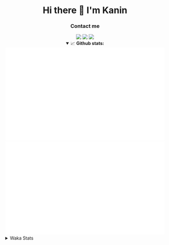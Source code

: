 <div align="center">
 <h1>Hi there 👋 I'm Kanin</h1>
 <h3>Contact me</h3>
 <a href="mailto:im@kanin.dev"><img src="https://img.shields.io/badge/gmail-%23D14836.svg?&style=for-the-badge&logo=gmail&logoColor=white"/></a>
 <a href="https://twitter.com/KaninTwt"><img src="https://img.shields.io/badge/twitter-%231DA1F2.svg?&style=for-the-badge&logo=twitter&logoColor=white"/></a>
 <a href="https://www.linkedin.com/in/KaninDev"><img src="https://img.shields.io/badge/linkedin-%230077B5.svg?&style=for-the-badge&logo=linkedin&logoColor=white"/></a>
<details open>
  <summary>📈 <b>Github stats:</b></summary>
  <img src="https://github.com/Kanin/Kanin/blob/master/scripts/GitHubStats/generated/overview.svg"/>
  <img src="https://github.com/Kanin/Kanin/blob/master/scripts/GitHubStats/generated/languages.svg"/>
</details>
</div>

<details>
 <summary>Waka Stats</summary>

<!--START_SECTION:waka-->
![Code Time](http://img.shields.io/badge/Code%20Time-2%2C375%20hrs%2039%20mins-blue)

![Profile Views](http://img.shields.io/badge/Profile%20Views-3-blue)

![Lines of code](https://img.shields.io/badge/From%20Hello%20World%20I%27ve%20Written-590.1%20thousand%20lines%20of%20code-blue)

**🐱 My GitHub Data** 

> 📦 110.7 kB Used in GitHub's Storage 
 > 
> 🏆 112 Contributions in the Year 2024
 > 
> 🚫 Not Opted to Hire
 > 
> 📜 25 Public Repositories 
 > 
> 🔑 14 Private Repositories 
 > 
**I'm an Early 🐤** 

```text
🌞 Morning                2548 commits        ███████░░░░░░░░░░░░░░░░░░   26.86 % 
🌆 Daytime                2849 commits        ████████░░░░░░░░░░░░░░░░░   30.04 % 
🌃 Evening                2727 commits        ███████░░░░░░░░░░░░░░░░░░   28.75 % 
🌙 Night                  1361 commits        ████░░░░░░░░░░░░░░░░░░░░░   14.35 % 
```
📅 **I'm Most Productive on Monday** 

```text
Monday                   1849 commits        █████░░░░░░░░░░░░░░░░░░░░   19.49 % 
Tuesday                  1335 commits        ████░░░░░░░░░░░░░░░░░░░░░   14.07 % 
Wednesday                946 commits         ██░░░░░░░░░░░░░░░░░░░░░░░   09.97 % 
Thursday                 1451 commits        ████░░░░░░░░░░░░░░░░░░░░░   15.30 % 
Friday                   1580 commits        ████░░░░░░░░░░░░░░░░░░░░░   16.66 % 
Saturday                 922 commits         ██░░░░░░░░░░░░░░░░░░░░░░░   09.72 % 
Sunday                   1402 commits        ████░░░░░░░░░░░░░░░░░░░░░   14.78 % 
```


📊 **This Week I Spent My Time On** 

```text
🕑︎ Time Zone: America/New_York

💬 Programming Languages: 
Python                   8 hrs 10 mins       █████████████░░░░░░░░░░░░   50.99 % 
HTML                     7 hrs 6 mins        ███████████░░░░░░░░░░░░░░   44.30 % 
JavaScript               20 mins             █░░░░░░░░░░░░░░░░░░░░░░░░   02.15 % 
CSS                      9 mins              ░░░░░░░░░░░░░░░░░░░░░░░░░   00.95 % 
virtualenv               8 mins              ░░░░░░░░░░░░░░░░░░░░░░░░░   00.87 % 

🔥 Editors: 
PyCharm                  16 hrs 2 mins       █████████████████████████   100.00 % 

🐱‍💻 Projects: 
APIServer                14 hrs 23 mins      ██████████████████████░░░   89.70 % 
OhioBot                  1 hr 26 mins        ██░░░░░░░░░░░░░░░░░░░░░░░   09.03 % 
Unknown Project          12 mins             ░░░░░░░░░░░░░░░░░░░░░░░░░   01.27 % 

💻 Operating System: 
Windows                  16 hrs 2 mins       █████████████████████████   100.00 % 
```

**I Mostly Code in Python** 

```text
Python                   31 repos            █████████████████░░░░░░░░   68.89 % 
Java                     4 repos             ██░░░░░░░░░░░░░░░░░░░░░░░   08.89 % 
HTML                     3 repos             ██░░░░░░░░░░░░░░░░░░░░░░░   06.67 % 
TypeScript               2 repos             █░░░░░░░░░░░░░░░░░░░░░░░░   04.44 % 
Kotlin                   1 repo              █░░░░░░░░░░░░░░░░░░░░░░░░   02.22 % 
```



**Timeline**

![Lines of Code chart](https://raw.githubusercontent.com/Kanin/Kanin/master/assets/bar_graph.png)


 Last Updated on 20/06/2024 01:51:33 UTC
<!--END_SECTION:waka-->
</details>
